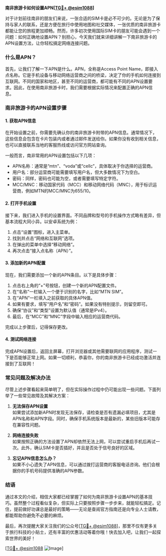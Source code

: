 **南非旅游卡如何设置APN[[TG💪+ @esim1088](https://t.me/s/esim1088)]**

对于计划前往南非的朋友们来说，一张合适的SIM卡是必不可少的。无论是为了保持与家人的联系，还是方便在旅行中使用地图和社交媒体，一张优质的南非旅游卡都能让您的旅程更加顺畅。然而，许多初次使用国际SIM卡的朋友可能会遇到一个问题：如何正确地设置APN？别担心，今天我们就来详细讲解一下南非旅游卡的APN设置方法，让你轻松搞定网络连接问题。

### 什么是APN？

首先，让我们了解一下APN是什么。APN，全称是Access Point Name，即接入点名称。它是手机设备与移动网络运营商之间的桥梁，决定了你的手机如何连接到互联网。不同的国家和地区，甚至不同的运营商，都可能有不同的APN设置要求。因此，在使用南非旅游卡时，我们需要根据实际情况来配置正确的APN信息。

### 南非旅游卡的APN设置步骤

#### 1. 获取APN信息

在开始设置之前，你需要先确认你的南非旅游卡附带的APN信息。通常情况下，这些信息会包含在卡片包装内或者通过邮件发送给你。如果你没有收到相关信息，也可以直接联系当地的客服热线或访问官方网站查询。

一般而言，南非常用的APN设置包括以下几项：
- APN名称：通常是“mtn”、“voda”或“cellc”，具体取决于你选择的运营商。
- 用户名：部分运营商可能需要填写用户名，但大多数情况下为空白。
- 密码：同样，密码也可能为空，或者需要填写特定字符。
- MCC/MNC：移动国家代码（MCC）和移动网络代码（MNC），用于标识运营商，例如MTN的MCC/MNC为655/10。

#### 2. 打开手机设置

接下来，我们进入手机的设置界面。不同品牌和型号的手机操作方式略有差异，但基本流程大同小异。以安卓系统为例：

1. 点击“设置”图标，进入主菜单。
2. 找到并点击“网络和互联网”选项。
3. 在弹出的菜单中选择“移动网络”。
4. 再次点击“接入点名称（APN）”。

#### 3. 添加新的APN配置

现在，我们需要添加一个新的APN条目。以下是具体步骤：

1. 点击右上角的“+”号按钮，创建一个新的APN配置文件。
2. 在“名称”一栏输入一个便于识别的名字，比如“MTN SIM”。
3. 在“APN”一栏填入之前获取的具体APN值。
4. 如果有要求，填写“用户名”和“密码”。如果没有特别提示，则留空即可。
5. 确保“协议”和“类型”设置为默认值（通常是IPv4）。
6. 最后，在“MCC”和“MNC”字段中输入相应的运营商代码。

完成以上步骤后，记得保存更改。

#### 4. 测试网络连接

完成APN设置后，返回主屏幕，打开浏览器或其他需要联网的应用程序，测试一下是否能够正常上网。如果一切顺利，恭喜你，你的南非旅游卡已经成功激活并连接到了互联网！

### 常见问题及解决办法

尽管上述步骤看起来简单明了，但在实际操作过程中仍可能出现一些问题。下面列举了一些常见故障及其解决方案：

1. **无法保存APN设置**  
   如果尝试添加新APN时发现无法保存，请检查是否有遗漏必填项目，尤其是APN名称和APN字段。同时，确保手机系统版本是最新的，某些旧版本可能存在兼容性问题。

2. **网络连接失败**  
   如果按照正确的方法设置了APN却依然无法上网，可以尝试重启手机后再试一次。此外，确认SIM卡是否插好，并且是否处于信号良好的区域。

3. **忘记APN信息怎么办？**  
   如果不小心遗失了APN信息，可以通过拨打运营商的客服电话咨询。他们会根据你的手机号码提供准确的APN参数。

### 结语

通过本文的介绍，相信大家都已经掌握了如何为南非旅游卡设置APN的基本技巧。虽然整个过程看似复杂，但实际上只要按照步骤一步步来，就能轻松搞定。记住，提前做好功课总是最好的策略——无论是查阅官方指南还是向专业人士请教，都能帮助你避免不必要的麻烦。

最后，再次提醒大家关注我们的公众号[[TG💪+ @esim1088](https://t.me/s/esim1088)]，那里不仅有更多关于旅行科技的小贴士，还有丰富的优惠活动等着你哦！快去加入吧，让我们一起探索世界的美好！

[[TG💪+ @esim1088](https://t.me/s/esim1088) ![Image](https://i.postimg.cc/4NQfJmqS/Snipaste-2025-05-13-00-14-12.png)]